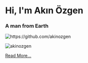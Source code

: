 <!-- Hello stalker -->

<h1>Hi, I'm Akın Özgen</h1>
<h3>A man from Earth</h3>
<img src="https://activity-graph.herokuapp.com/graph?username=akinozgen&theme=dracula" alt="https://github.com/akinozgen" />

<p>
  <img src="https://github-readme-streak-stats.herokuapp.com?user=akinozgen&theme=dracula&hide_border=true&date_format=j%20M%5B%20Y%5D&ring=DD2727&sideLabels=DD2727/?user=akinozgen&" alt="akinozgen" />
</p>

[Read More...](https://github.com/akinozgen/akinozgen/blob/main/more.md)
